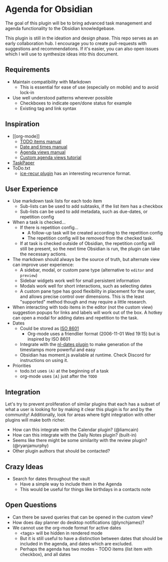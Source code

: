 # Agenda for Obsidian

The goal of this plugin will be to bring advanced task management and agenda functionality to the Obsidian knowledgebase.

This plugin is still in the ideation and design phase. This repo serves as an early collaboration hub. I encourage you to create pull-requests with suggestions and recommendations. If it's easier, you can also open issues which I will use to synthesize ideas into this document.

## Requirements

- Maintain compatibility with Markdown
  - This is essential for ease of use (especially on mobile) and to avoid lock-in
- Use well understood patterns wherever possible
  - Checkboxes to indicate open/done status for example
  - Existing tag and link syntax

## Inspiration

- [[org-mode]]
  - [TODO items manual](https://orgmode.org/manual/TODO-Items.html)
  - [Date and times manual](https://orgmode.org/manual/Dates-and-Times.html)
  - [Agenda views manual](https://orgmode.org/manual/Agenda-Views.html)
  - [Custom agenda views tutorial](https://orgmode.org/worg/org-tutorials/org-custom-agenda-commands.html)
- [TaskPaper](https://www.taskpaper.com/)
- ToDo.txt
  - [ice-recur plugin](https://github.com/rlpowell/todo-text-stuff/blob/master/ice_recur) has an interesting recurrence format.

## User Experience

- Use markdown task lists for each todo item
  - Sub-lists can be used to add subtasks, if the list item has a checkbox
  - Sub-lists can be used to add metadata, such as due-dates, or repetition config
- When a task is checked...
  - If there is repetition config...
    - A follow-up task will be created according to the repetition config
    - The repetition config will be removed from the checked task.
  - If at task is checked outside of Obsidian, the repetition config will still be present, so the next time Obsidian is run, the plugin can take the necessary actions.
- The markdown should always be the source of truth, but alternate view can improve user experience:
  - A sidebar, modal, or custom pane type (alternative to `editor` and `preview`)
  - Sidebar widgets work well for small persistent information
  - Modals work well for short interactions, such as selecting dates
  - A custom pane type has good flexibility in placement for the user, and allows precise control over dimensions. This is the least "supported" method though and may require a little research.
- When interacting with todo items in the editor (not the custom view) suggestion popups for links and labels will work out of the box. A hotkey can open a modal for adding dates and repetition to the task.
- Dates
  - Could be stored as [ISO 8601](https://en.wikipedia.org/wiki/ISO_8601)
    - Org-mode uses a friendlier format (2006-11-01 Wed 19:15) but is inspired by ISO 8601
  - Integrate with the [nl-dates plugin](https://github.com/argenos/nldates-obsidian) to make generation of the timestamps more powerful and easy
  - Obsidian has moment.js available at runtime. Check Discord for instructions on using it.
- Priorities
  - todo.txt uses `(A)` at the beginning of a task
  - org-mode uses `[A]` just after the `TODO`

## Integration

Let's try to prevent proliferation of similar plugins that each has a subset of what a user is looking for by making it clear this plugin is for and by the community! Additionally, look for areas where tight integration with other plugins will make both richer.

- How can this integrate with the Calendar plugin? (@liamcain)
- How can this integrate with the Daily Notes plugin? (built-in)
- Seems like there might be some similarity with the review plugin? (@ryanjamurphy)
- Other plugin authors that should be contacted?

## Crazy Ideas

- Search for dates throughout the vault
  - Have a simple way to include them in the Agenda
  - This would be useful for things like birthdays in a contacts note

## Open Questions

- Can there be saved queries that can be opened in the custom view?
- How does day planner do desktop notifications (@lynchjames)?
- We cannot use the org-mode format for active dates
  - \<tags> will be hidden in rendered mode
  - But it is still useful to have a distinction between dates that should be included in the agenda, and dates which are excluded.
  - Perhaps the agenda has two modes - TODO items (list item with checkbox), and all dates
